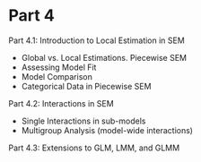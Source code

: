 # Part 4

Part 4.1: Introduction to Local Estimation in SEM 
- Global vs. Local Estimations. Piecewise SEM
- Assessing Model Fit
- Model Comparison
- Categorical Data in Piecewise SEM 

Part 4.2: Interactions in SEM 
- Single Interactions in sub-models
- Multigroup Analysis (model-wide interactions)

Part 4.3: Extensions to GLM, LMM, and GLMM
